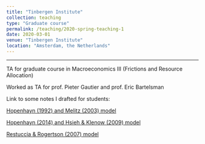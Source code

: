 ```yaml
---
title: "Tinbergen Institute"
collection: teaching
type: "Graduate course"
permalink: /teaching/2020-spring-teaching-1
date: 2020-03-01
venue: "Tinbergen Institute"
location: "Amsterdam, the Netherlands"
---
```


---

TA for graduate course in Macroeconomics III (Frictions and Resource Allocation)

Worked as TA for prof. Pieter Gautier and prof. Eric Bartelsman

Link to some notes I drafted for students:

[Hopenhayn (1992) and Melitz (2003) model](https://zmale.github.io/alessandrozonamattioli.github.io/files/Ancillary_Notes_on_Lecture_March31.pdf)

[Hopenhayn (2014) and Hsieh & Klenow (2009) model](https://zmale.github.io/alessandrozonamattioli.github.io/files/Ancillary_Notes_on_Lecture_March7.pdf)


[Restuccia & Rogertson (2007) model](https://zmale.github.io/alessandrozonamattioli.github.io/files/Ancillary_Notes_on_Lecture_March7_RR.pdf)

